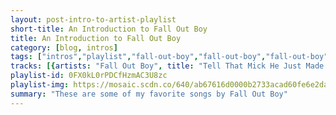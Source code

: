 ```yaml
---
layout: post-intro-to-artist-playlist
short-title: An Introduction to Fall Out Boy
title: An Introduction to Fall Out Boy
category: [blog, intros]
tags: ["intros","playlist","fall-out-boy","fall-out-boy","fall-out-boy","fall-out-boy","fall-out-boy","fall-out-boy","fall-out-boy","fall-out-boy","fall-out-boy","fall-out-boy","fall-out-boy","fall-out-boy,-foxes","fall-out-boy","fall-out-boy","fall-out-boy","fall-out-boy","fall-out-boy,-burna-boy","fall-out-boy","fall-out-boy","fall-out-boy","fall-out-boy","fall-out-boy","fall-out-boy","fall-out-boy","fall-out-boy","fall-out-boy","fall-out-boy","fall-out-boy","fall-out-boy","fall-out-boy","fall-out-boy","fall-out-boy","fall-out-boy","fall-out-boy","fall-out-boy","fall-out-boy,-big-sean","fall-out-boy","fall-out-boy","fall-out-boy","fall-out-boy","fall-out-boy","fall-out-boy"]
tracks: [{artists: "Fall Out Boy", title: "Tell That Mick He Just Made My List of Things to Do Today", album: "Take This To Your Grave"},{artists: "Fall Out Boy", title: "Uma Thurman", album: "American Beauty/American Psycho"},{artists: "Fall Out Boy", title: "Stay Frosty Royal Milk Tea", album: "MANIA"},{artists: "Fall Out Boy", title: "She's My Winona", album: "Folie à Deux"},{artists: "Fall Out Boy", title: "The Phoenix", album: "Save Rock And Roll"},{artists: "Fall Out Boy", title: "Dance, Dance", album: "From Under The Cork Tree"},{artists: "Fall Out Boy", title: "Where Did The Party Go", album: "Save Rock And Roll"},{artists: "Fall Out Boy", title: "Sophomore Slump Or Comeback Of The Year", album: "From Under The Cork Tree"},{artists: "Fall Out Boy", title: "Young And Menace", album: "MANIA"},{artists: "Fall Out Boy", title: "Grenade Jumper", album: "Take This To Your Grave"},{artists: "Fall Out Boy", title: "I Don't Care - Single Version", album: "Folie à Deux"},{artists: "Fall Out Boy, Foxes", title: "Just One Yesterday", album: "Save Rock And Roll"},{artists: "Fall Out Boy", title: "HOLD ME TIGHT OR DON’T", album: "MANIA"},{artists: "Fall Out Boy", title: "Reinventing the Wheel to Run Myself Over", album: "Take This To Your Grave"},{artists: "Fall Out Boy", title: "Don't You Know Who I Think I Am?", album: "Infinity On High"},{artists: "Fall Out Boy", title: "I Slept With Someone In Fall Out Boy And All I Got Was This Stupid Song Written About Me", album: "From Under The Cork Tree"},{artists: "Fall Out Boy, Burna Boy", title: "Sunshine Riptide", album: "MANIA"},{artists: "Fall Out Boy", title: "Thnks fr th Mmrs", album: "Infinity On High"},{artists: "Fall Out Boy", title: "Grand Theft Autumn / Where Is Your Boy", album: "Take This To Your Grave"},{artists: "Fall Out Boy", title: "Of All The Gin Joints In All The World", album: "From Under The Cork Tree"},{artists: "Fall Out Boy", title: "(Coffee's For Closers)", album: "Folie à Deux"},{artists: "Fall Out Boy", title: "The Last Of The Real Ones", album: "MANIA"},{artists: "Fall Out Boy", title: "This Ain't A Scene, It's An Arms Race", album: "Infinity On High"},{artists: "Fall Out Boy", title: "My Songs Know What You Did In The Dark (Light Em Up)", album: "Save Rock And Roll"},{artists: "Fall Out Boy", title: "Sending Postcards from a Plane Crash (Wish You Were Here)", album: "Take This To Your Grave"},{artists: "Fall Out Boy", title: "The Take Over, The Breaks Over", album: "Infinity On High"},{artists: "Fall Out Boy", title: "Calm Before the Storm", album: "Take This To Your Grave"},{artists: "Fall Out Boy", title: "Thriller", album: "Infinity On High"},{artists: "Fall Out Boy", title: "Church", album: "MANIA"},{artists: "Fall Out Boy", title: "Golden", album: "Infinity On High"},{artists: "Fall Out Boy", title: "Bishops Knife Trick", album: "MANIA"},{artists: "Fall Out Boy", title: "Get Busy Living Or Get Busy Dying (Do Your Part To Save The Scene And Stop Going To Shows)", album: "From Under The Cork Tree"},{artists: "Fall Out Boy", title: "Wilson (Expensive Mistakes)", album: "MANIA"},{artists: "Fall Out Boy", title: "The (Shipped) Gold Standard", album: "Folie à Deux"},{artists: "Fall Out Boy", title: "Heaven’s Gate", album: "MANIA"},{artists: "Fall Out Boy, Big Sean", title: "The Mighty Fall", album: "Save Rock And Roll"},{artists: "Fall Out Boy", title: "The Carpal Tunnel Of Love", album: "Infinity On High"},{artists: "Fall Out Boy", title: "XO", album: "From Under The Cork Tree"},{artists: "Fall Out Boy", title: "Hum Hallelujah", album: "Infinity On High"},{artists: "Fall Out Boy", title: "Homesick at Space Camp", album: "Take This To Your Grave"},{artists: "Fall Out Boy", title: "7 Minutes In Heaven (Atavan Halen)", album: "From Under The Cork Tree"},{artists: "Fall Out Boy", title: "Champion", album: "MANIA"}]
playlist-id: 0FX0kL0rPDCfHzmAC3U8zc
playlist-img: https://mosaic.scdn.co/640/ab67616d0000b2733acad60fe6e2daf27e6b0034ab67616d0000b2733cf1c1dbcfa3f1ab7282719bab67616d0000b27350bd47cf6d44bddcd546a951ab67616d0000b2739dea43e1ba135094aae5a600
summary: "These are some of my favorite songs by Fall Out Boy"
---
```

